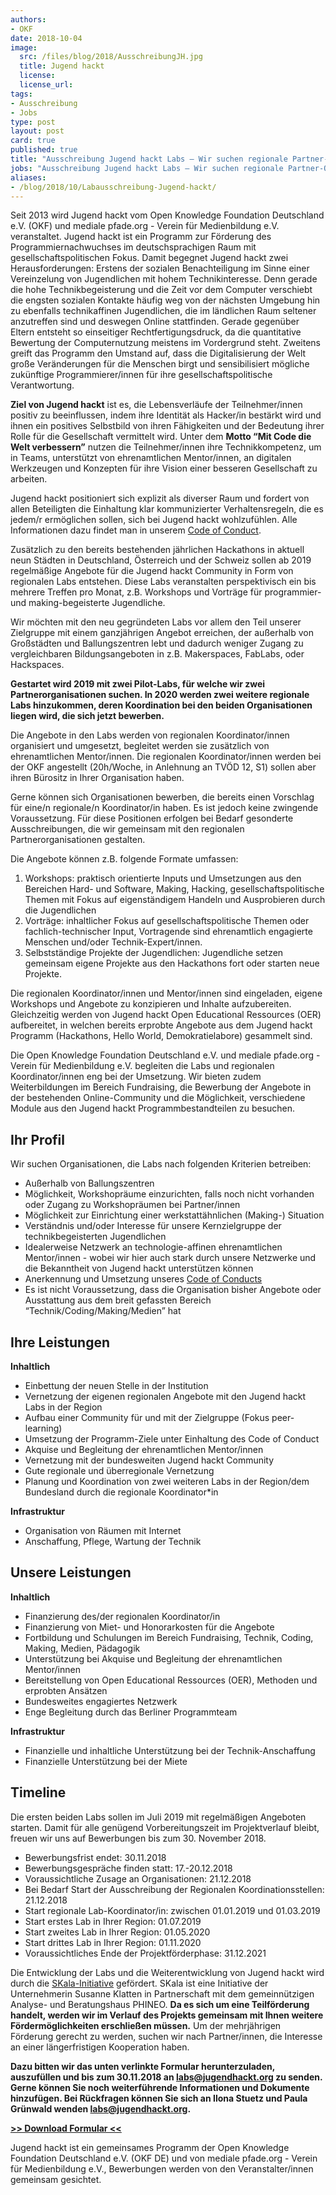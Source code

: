 ```yaml
---
authors: 
- OKF
date: 2018-10-04
image:
  src: /files/blog/2018/AusschreibungJH.jpg
  title: Jugend hackt 
  license: 
  license_url: 
tags:
- Ausschreibung
- Jobs
type: post
layout: post
card: true
published: true
title: "Ausschreibung Jugend hackt Labs – Wir suchen regionale Partner-Organisationen!"
jobs: "Ausschreibung Jugend hackt Labs – Wir suchen regionale Partner-Organisationen!"
aliases:
- /blog/2018/10/Labausschreibung-Jugend-hackt/
---
```


Seit 2013 wird Jugend hackt vom Open Knowledge Foundation Deutschland e.V. (OKF) und mediale pfade.org - Verein für Medienbildung e.V. veranstaltet. Jugend hackt ist ein Programm zur Förderung des Programmiernachwuchses im deutschsprachigen Raum mit gesellschaftspolitischen Fokus. Damit begegnet Jugend hackt zwei Herausforderungen: Erstens der sozialen Benachteiligung im Sinne einer Vereinzelung von Jugendlichen mit hohem Technikinteresse. Denn gerade die hohe Technikbegeisterung und die Zeit vor dem Computer verschiebt die engsten sozialen Kontakte häufig weg von der nächsten Umgebung hin zu ebenfalls technikaffinen Jugendlichen, die im ländlichen Raum seltener anzutreffen sind und deswegen Online stattfinden. Gerade gegenüber Eltern entsteht so einseitiger Rechtfertigungsdruck, da die quantitative Bewertung der Computernutzung meistens im Vordergrund steht. Zweitens greift das Programm den Umstand auf, dass die Digitalisierung der Welt große Veränderungen für die Menschen birgt und sensibilisiert mögliche zukünftige Programmierer/innen für ihre gesellschaftspolitische Verantwortung.

**Ziel von Jugend hackt** ist es, die Lebensverläufe der Teilnehmer/innen positiv zu beeinflussen, indem ihre Identität als Hacker/in bestärkt wird und ihnen ein positives Selbstbild von ihren Fähigkeiten und der Bedeutung ihrer Rolle für die Gesellschaft vermittelt wird. Unter dem **Motto “Mit Code die Welt verbessern”** nutzen die Teilnehmer/innen ihre Technikkompetenz, um in Teams, unterstützt von ehrenamtlichen Mentor/innen, an digitalen Werkzeugen und Konzepten für ihre Vision einer besseren Gesellschaft zu arbeiten.

Jugend hackt positioniert sich explizit als diverser Raum und fordert von allen Beteiligten die Einhaltung klar kommunizierter Verhaltensregeln, die es jedem/r ermöglichen sollen, sich bei Jugend hackt wohlzufühlen. Alle Informationen dazu findet man in unserem [Code of Conduct](https://jugendhackt.org/code-of-conduct/).

Zusätzlich zu den bereits bestehenden jährlichen Hackathons in aktuell neun Städten in Deutschland, Österreich und der Schweiz sollen ab 2019 regelmäßige Angebote für die Jugend hackt Community in Form von regionalen Labs entstehen. Diese Labs veranstalten perspektivisch ein bis mehrere Treffen pro Monat, z.B. Workshops und Vorträge für programmier- und making-begeisterte Jugendliche.

Wir möchten mit den neu gegründeten Labs vor allem den Teil unserer Zielgruppe mit einem ganzjährigen Angebot erreichen, der außerhalb von Großstädten und Ballungszentren lebt und dadurch weniger Zugang zu vergleichbaren Bildungsangeboten in z.B. Makerspaces, FabLabs, oder Hackspaces.

**Gestartet wird 2019 mit zwei Pilot-Labs, für welche wir zwei Partnerorganisationen suchen. In 2020 werden zwei weitere regionale Labs hinzukommen, deren Koordination bei den beiden Organisationen liegen wird, die sich jetzt bewerben.**

Die Angebote in den Labs werden von regionalen Koordinator/innen organisiert und umgesetzt, begleitet werden sie zusätzlich von ehrenamtlichen Mentor/innen. Die regionalen Koordinator/innen werden bei der OKF angestellt (20h/Woche, in Anlehnung an TVÖD 12, S1) sollen aber ihren Bürositz in Ihrer Organisation haben.

Gerne können sich Organisationen bewerben, die bereits einen Vorschlag für eine/n regionale/n Koordinator/in haben. Es ist jedoch keine zwingende Voraussetzung. Für diese Positionen erfolgen bei Bedarf gesonderte Ausschreibungen, die wir gemeinsam mit den regionalen Partnerorganisationen gestalten.

Die Angebote können z.B. folgende Formate umfassen:

1. Workshops: praktisch orientierte Inputs und Umsetzungen aus den Bereichen Hard- und Software, Making, Hacking, gesellschaftspolitische Themen mit Fokus auf eigenständigem Handeln und Ausprobieren durch die Jugendlichen
2. Vorträge: inhaltlicher Fokus auf gesellschaftspolitische Themen oder fachlich-technischer Input, Vortragende sind ehrenamtlich engagierte Menschen und/oder Technik-Expert/innen.
3. Selbstständige Projekte der Jugendlichen: Jugendliche setzen gemeinsam eigene Projekte aus den Hackathons fort oder starten neue Projekte.

Die regionalen Koordinator/innen und Mentor/innen sind eingeladen, eigene Workshops und Angebote zu konzipieren und Inhalte aufzubereiten. Gleichzeitig werden von Jugend hackt Open Educational Ressources (OER) aufbereitet, in welchen bereits erprobte Angebote aus dem Jugend hackt Programm (Hackathons, Hello World, Demokratielabore) gesammelt sind.

Die Open Knowledge Foundation Deutschland e.V. und mediale pfade.org -Verein für Medienbildung e.V. begleiten die Labs und regionalen Koordinator/innen eng bei der Umsetzung. Wir bieten zudem Weiterbildungen im Bereich Fundraising, die Bewerbung der Angebote in der bestehenden Online-Community und die Möglichkeit, verschiedene Module aus den Jugend hackt Programmbestandteilen zu besuchen.

## Ihr Profil

Wir suchen Organisationen, die Labs nach folgenden Kriterien betreiben:

+ Außerhalb von Ballungszentren
+ Möglichkeit, Workshopräume einzurichten, falls noch nicht vorhanden oder Zugang zu Workshopräumen bei Partner/innen
+ Möglichkeit zur Einrichtung einer werkstattähnlichen (Making-) Situation
+ Verständnis und/oder Interesse für unsere Kernzielgruppe der technikbegeisterten Jugendlichen
+ Idealerweise Netzwerk an technologie-affinen ehrenamtlichen Mentor/innen - wobei wir hier auch stark durch unsere Netzwerke und die Bekanntheit von Jugend hackt unterstützen können
+ Anerkennung und Umsetzung unseres [Code of Conducts](https://jugendhackt.org/code-of-conduct/)
+ Es ist nicht Voraussetzung, dass die Organisation bisher Angebote oder Ausstattung aus dem breit gefassten Bereich “Technik/Coding/Making/Medien” hat

## Ihre Leistungen
**Inhaltlich**
+ Einbettung der neuen Stelle in der Institution
+ Vernetzung der eigenen regionalen Angebote mit den Jugend hackt Labs in der Region
+ Aufbau einer Community für und mit der Zielgruppe (Fokus peer-learning)
+ Umsetzung der Programm-Ziele unter Einhaltung des Code of Conduct
+ Akquise und Begleitung der ehrenamtlichen Mentor/innen
+ Vernetzung mit der bundesweiten Jugend hackt Community
+ Gute regionale und überregionale Vernetzung
+ Planung und Koordination von zwei weiteren Labs in der Region/dem Bundesland durch die regionale Koordinator*in

**Infrastruktur**
+ Organisation von Räumen mit Internet
 + Anschaffung, Pflege, Wartung der Technik

## Unsere Leistungen
**Inhaltlich**
+ Finanzierung des/der regionalen Koordinator/in
+ Finanzierung von Miet- und Honorarkosten für die Angebote
+ Fortbildung und Schulungen im Bereich Fundraising, Technik, Coding, Making, Medien, Pädagogik
+ Unterstützung bei Akquise und Begleitung der ehrenamtlichen Mentor/innen
+ Bereitstellung von Open Educational Ressources (OER), Methoden und erprobten Ansätzen
+ Bundesweites engagiertes Netzwerk
+ Enge Begleitung durch das Berliner Programmteam

**Infrastruktur**
+ Finanzielle und inhaltliche Unterstützung bei der Technik-Anschaffung
+ Finanzielle Unterstützung bei der Miete

## Timeline

Die ersten beiden Labs sollen im Juli 2019 mit regelmäßigen Angeboten starten. Damit für alle genügend Vorbereitungszeit im Projektverlauf bleibt, freuen wir uns auf Bewerbungen bis zum 30. November 2018.

+ Bewerbungsfrist endet: 30.11.2018
+ Bewerbungsgespräche finden statt: 17.-20.12.2018
+ Voraussichtliche Zusage an Organisationen: 21.12.2018
+ Bei Bedarf Start der Ausschreibung der Regionalen Koordinationsstellen: 21.12.2018
+ Start regionale Lab-Koordinator/in: zwischen 01.01.2019 und 01.03.2019
+ Start erstes Lab in Ihrer Region: 01.07.2019
+ Start zweites Lab in Ihrer Region: 01.05.2020
+ Start drittes Lab in Ihrer Region: 01.11.2020
+ Voraussichtliches Ende der Projektförderphase: 31.12.2021

Die Entwicklung der Labs und die Weiterentwicklung von Jugend hackt wird durch die [SKala-Initiative](http://www.skala-initiative.de/initiative/) gefördert. SKala ist eine Initiative der Unternehmerin Susanne Klatten in Partnerschaft mit dem gemeinnützigen Analyse- und Beratungshaus PHINEO. **Da es sich um eine Teilförderung handelt, werden wir im Verlauf des Projekts gemeinsam mit Ihnen weitere Fördermöglichkeiten erschließen müssen.** Um der mehrjährigen Förderung gerecht zu werden, suchen wir nach Partner/innen, die Interesse an einer längerfristigen Kooperation haben.

**Dazu bitten wir das unten verlinkte Formular herunterzuladen, auszufüllen und bis zum 30.11.2018 an [labs@jugendhackt.org](mailto:labs@jugendhackt.org) zu senden. Gerne können Sie noch weiterführende Informationen und Dokumente hinzufügen. Bei Rückfragen können Sie sich an Ilona Stuetz und Paula Grünwald wenden [labs@jugendhackt.org](mailto:labs@jugendhackt.org).**

[**>> Download Formular <<**](https://jugendhackt.org/files/2018/10/Bewerbung-als-Jugend-hackt-Labregion.zip)

Jugend hackt ist ein gemeinsames Programm der Open Knowledge Foundation Deutschland e.V. (OKF DE) und von mediale pfade.org - Verein für Medienbildung e.V., Bewerbungen werden von den Veranstalter/innen gemeinsam gesichtet.
